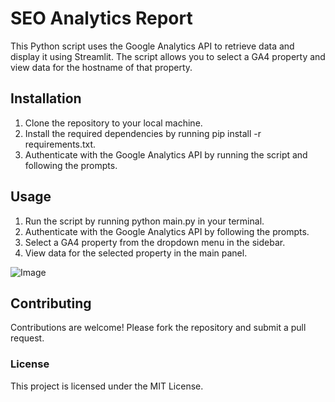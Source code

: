 # SEO Analytics Report
This Python script uses the Google Analytics API to retrieve data and display it using Streamlit. The script allows you to select a GA4 property and view data for the hostname of that property.

## Installation
1) Clone the repository to your local machine.
2) Install the required dependencies by running pip install -r requirements.txt.
3) Authenticate with the Google Analytics API by running the script and following the prompts.

## Usage
1) Run the script by running python main.py in your terminal.
2) Authenticate with the Google Analytics API by following the prompts.
3) Select a GA4 property from the dropdown menu in the sidebar.
4) View data for the selected property in the main panel.

![Image](https://i.imgur.com/F4MMlrS.png)

## Contributing
Contributions are welcome! Please fork the repository and submit a pull request.

### License
This project is licensed under the MIT License.
